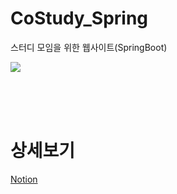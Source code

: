 # CoStudy_Spring
스터디 모임을 위한 웹사이트(SpringBoot)

<a href="http://costudy.duckdns.org:50561"><img src="https://img.shields.io/badge/Live-Demo-EE0000?style=flat-square&logo=Openlayers&logoColor=white"/></a>

<br>
<br>
<br>

# 상세보기
[Notion](https://somnwal.notion.site/CoStudy-2e5222f515d24232bd4462ecb53ce30b)
